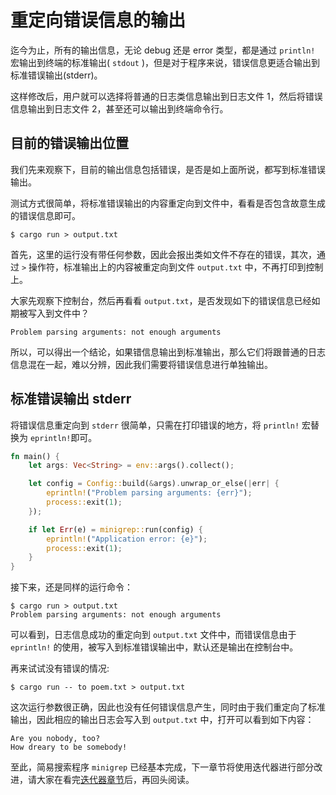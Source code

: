 # 重定向错误信息的输出

迄今为止，所有的输出信息，无论 debug 还是 error 类型，都是通过 `println!` 宏输出到终端的标准输出( `stdout` )，但是对于程序来说，错误信息更适合输出到标准错误输出(stderr)。

这样修改后，用户就可以选择将普通的日志类信息输出到日志文件 1，然后将错误信息输出到日志文件 2，甚至还可以输出到终端命令行。

## 目前的错误输出位置

我们先来观察下，目前的输出信息包括错误，是否是如上面所说，都写到标准错误输出。

测试方式很简单，将标准错误输出的内容重定向到文件中，看看是否包含故意生成的错误信息即可。

```shell
$ cargo run > output.txt
```

首先，这里的运行没有带任何参数，因此会报出类如文件不存在的错误，其次，通过 `>` 操作符，标准输出上的内容被重定向到文件 `output.txt` 中，不再打印到控制上。

大家先观察下控制台，然后再看看 `output.txt`，是否发现如下的错误信息已经如期被写入到文件中？

```shell
Problem parsing arguments: not enough arguments
```

所以，可以得出一个结论，如果错信息输出到标准输出，那么它们将跟普通的日志信息混在一起，难以分辨，因此我们需要将错误信息进行单独输出。


## 标准错误输出 stderr

将错误信息重定向到 `stderr` 很简单，只需在打印错误的地方，将 `println!` 宏替换为 `eprintln!`即可。

```rust
fn main() {
    let args: Vec<String> = env::args().collect();

    let config = Config::build(&args).unwrap_or_else(|err| {
        eprintln!("Problem parsing arguments: {err}");
        process::exit(1);
    });

    if let Err(e) = minigrep::run(config) {
        eprintln!("Application error: {e}");
        process::exit(1);
    }
}
```

接下来，还是同样的运行命令：
```shell
$ cargo run > output.txt
Problem parsing arguments: not enough arguments
```

可以看到，日志信息成功的重定向到 `output.txt` 文件中，而错误信息由于 `eprintln!` 的使用，被写入到标准错误输出中，默认还是输出在控制台中。

再来试试没有错误的情况:

```shell
$ cargo run -- to poem.txt > output.txt
```

这次运行参数很正确，因此也没有任何错误信息产生，同时由于我们重定向了标准输出，因此相应的输出日志会写入到 `output.txt` 中，打开可以看到如下内容：

```shell
Are you nobody, too?
How dreary to be somebody!
```

至此，简易搜索程序 `minigrep` 已经基本完成，下一章节将使用迭代器进行部分改进，请大家在看完[迭代器章节](https://course.rs/advance/functional-programing/iterator.html)后，再回头阅读。